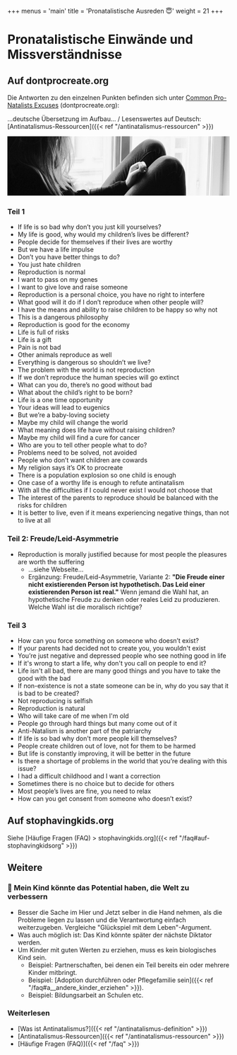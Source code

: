 +++
menus = 'main'
title = 'Pronatalistische Ausreden 😇'
weight = 21
+++

# Pronatalistische Einwände und Missverständnisse

## Auf dontprocreate.org
Die Antworten zu den einzelnen Punkten befinden sich unter
[Common Pro-Natalists Excuses](https://dontprocreate.org/common-pro-natalists-excuses/) (dontprocreate.org):

...deutsche Übersetzung im Aufbau... / Lesenswertes auf Deutsch: [Antinatalismus-Ressourcen]({{< ref "/antinatalismus-ressourcen" >}})

![](images/desperate_sad_depressed_cry_hopeless_loss_concern_teenager-1274362-crop2.jpg)

### Teil 1
* If life is so bad why don’t you just kill yourselves?
* My life is good, why would my children’s lives be different?
* People decide for themselves if their lives are worthy
* But we have a life impulse
* Don’t you have better things to do?
* You just hate children
* Reproduction is normal
* I want to pass on my genes
* I want to give love and raise someone
* Reproduction is a personal choice, you have no right to interfere
* What good will it do if I don’t reproduce when other people will?
* I have the means and ability to raise children to be happy so why not
* This is a dangerous philosophy
* Reproduction is good for the economy
* Life is full of risks
* Life is a gift
* Pain is not bad
* Other animals reproduce as well
* Everything is dangerous so shouldn’t we live?
* The problem with the world is not reproduction
* If we don’t reproduce the human species will go extinct
* What can you do, there’s no good without bad
* What about the child’s right to be born?
* Life is a one time opportunity
* Your ideas will lead to eugenics
* But we’re a baby-loving society
* Maybe my child will change the world
* What meaning does life have without raising children?
* Maybe my child will find a cure for cancer
* Who are you to tell other people what to do?
* Problems need to be solved, not avoided
* People who don’t want children are cowards
* My religion says it’s OK to procreate
* There is a population explosion so one child is enough
* One case of a worthy life is enough to refute antinatalism
* With all the difficulties if I could never exist I would not choose that
* The interest of the parents to reproduce should be balanced with the risks for children
* It is better to live, even if it means experiencing negative things, than not to live at all

### Teil 2: Freude/Leid-Asymmetrie
* Reproduction is morally justified because for most people the pleasures are worth the suffering
    * ...siehe Webseite...
    * Ergänzung: Freude/Leid-Asymmetrie, Variante 2:
        **"Die Freude einer nicht existierenden Person ist hypothetisch.
        Das Leid einer existierenden Person ist real."**
        Wenn jemand die Wahl hat, an hypothetische Freude zu denken oder reales Leid zu produzieren.
        Welche Wahl ist die moralisch richtige?

### Teil 3
* How can you force something on someone who doesn’t exist?
* If your parents had decided not to create you, you wouldn't exist
* You’re just negative and depressed people who see nothing good in life
* If it's wrong to start a life, why don't you call on people to end it?
* Life isn't all bad, there are many good things and you have to take the good with the bad
* If non-existence is not a state someone can be in, why do you say that it is bad to be created?
* Not reproducing is selfish
* Reproduction is natural
* Who will take care of me when I'm old
* People go through hard things but many come out of it
* Anti-Natalism is another part of the patriarchy
* If life is so bad why don't more people kill themselves?
* People create children out of love, not for them to be harmed
* But life is constantly improving, it will be better in the future
* Is there a shortage of problems in the world that you’re dealing with this issue?
* I had a difficult childhood and I want a correction
* Sometimes there is no choice but to decide for others
* Most people’s lives are fine, you need to relax
* How can you get consent from someone who doesn’t exist?


## Auf stophavingkids.org

Siehe [Häufige Fragen (FAQ) > stophavingkids.org]({{< ref "/faq#auf-stophavingkidsorg" >}})


## Weitere

### 🔹 Mein Kind könnte das Potential haben, die Welt zu verbessern

* Besser die Sache im Hier und Jetzt selber in die Hand nehmen,
    als die Probleme liegen zu lassen und die Verantwortung einfach weiterzugeben.
    Vergleiche "Glückspiel mit dem Leben"-Argument.
* Was auch möglich ist: Das Kind könnte später der nächste Diktator werden.
* Um Kinder mit guten Werten zu erziehen, muss es kein biologisches Kind sein.
    * Beispiel: Partnerschaften, bei denen ein Teil bereits ein oder mehrere Kinder mitbringt.
    * Beispiel: [Adoption durchführen oder Pflegefamilie sein]({{< ref "/faq#a__andere_kinder_erziehen" >}}).
    * Beispiel: Bildungsarbeit an Schulen etc.

### Weiterlesen

* [Was ist Antinatalismus?]({{< ref "/antinatalismus-definition" >}})
* [Antinatalismus-Ressourcen]({{< ref "/antinatalismus-ressourcen" >}})
* [Häufige Fragen (FAQ)]({{< ref "/faq" >}})
